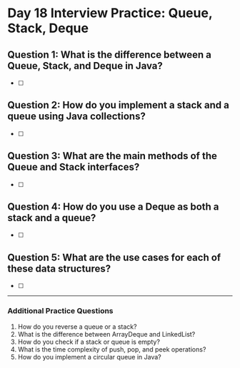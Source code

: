 # Day 18 Interview Practice: Queue, Stack, Deque

## Question 1: What is the difference between a Queue, Stack, and Deque in Java?
- [ ] 

## Question 2: How do you implement a stack and a queue using Java collections?
- [ ] 

## Question 3: What are the main methods of the Queue and Stack interfaces?
- [ ] 

## Question 4: How do you use a Deque as both a stack and a queue?
- [ ] 

## Question 5: What are the use cases for each of these data structures?
- [ ] 

---

### Additional Practice Questions
1. How do you reverse a queue or a stack?
2. What is the difference between ArrayDeque and LinkedList?
3. How do you check if a stack or queue is empty?
4. What is the time complexity of push, pop, and peek operations?
5. How do you implement a circular queue in Java? 